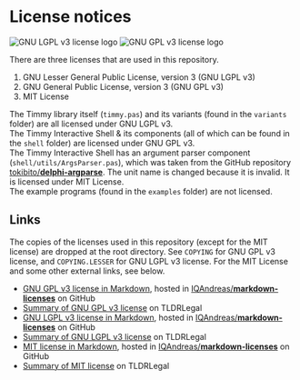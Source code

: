 License notices
===============

![GNU LGPL v3 license logo](http://www.gnu.org/graphics/lgplv3-147x51.png)
![GNU GPL v3 license logo](http://www.gnu.org/graphics/gplv3-127x51.png)

There are three licenses that are used in this repository.
1. GNU Lesser General Public License, version 3 (GNU LGPL v3)
2. GNU General Public License, version 3 (GNU GPL v3)
3. MIT License

The Timmy library itself (`timmy.pas`) and its variants (found in the `variants` folder) are all licensed under GNU LGPL v3.  
The Timmy Interactive Shell & its components (all of which can be found in the `shell` folder) are licensed under GNU GPL v3.  
The Timmy Interactive Shell has an argument parser component (`shell/utils/ArgsParser.pas`), which was taken from the GitHub repository [tokibito/**delphi-argparse**](http://github.com/tokibito/delphi-argparse). The unit name is changed because it is invalid. It is licensed under MIT License.  
The example programs (found in the `examples` folder) are not licensed.

Links
-----
The copies of the licenses used in this repository (except for the MIT license) are dropped at the root directory. See `COPYING` for GNU GPL v3 license, and `COPYING.LESSER` for GNU LGPL v3 license. For the MIT License and some other external links, see below.

- [GNU GPL v3 license in Markdown][1], hosted in [IQAndreas/**markdown-licenses**](http://github.com/IQAndreas/markdown-licenses/) on GitHub
- [Summary of GNU GPL v3 license][2] on TLDRLegal
- [GNU LGPL v3 license in Markdown][3], hosted in [IQAndreas/**markdown-licenses**](http://github.com/IQAndreas/markdown-licenses/) on GitHub
- [Summary of GNU LGPL v3 license][4] on TLDRLegal
- [MIT license in Markdown][5], hosted in [IQAndreas/**markdown-licenses**](http://github.com/IQAndreas/markdown-licenses/) on GitHub
- [Summary of MIT license][6] on TLDRLegal

[1]: http://github.com/IQAndreas/markdown-licenses/blob/master/gnu-gpl-v3.0.md#gnu-general-public-license
[2]: http://tldrlegal.com/license/gnu-general-public-license-v3-(gpl-3)
[3]: http://github.com/IQAndreas/markdown-licenses/blob/master/gnu-lgpl-v3.0.md#gnu-lesser-general-public-license
[4]: http://tldrlegal.com/license/gnu-lesser-general-public-license-v3-(lgpl-3)
[5]: http://github.com/IQAndreas/markdown-licenses/blob/master/mit.md#the-mit-license-mit
[6]: http://tldrlegal.com/license/mit-license
